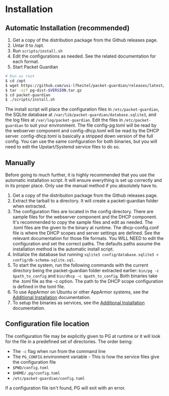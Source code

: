 # Installation

## Automatic Installation (recommended)

1. Get a copy of the distribution package from the Github releases page.
2. Untar it to /opt.
3. Run `scripts/install.sh`
4. Edit the configurations as needed. See the related documentation for each format.
5. Start Packet Guardian

```bash
# Run as root
$ cd /opt
$ wget https://github.com/usi-lfkeitel/packet-guardian/releases/latest/pg-dist-$VERSION.tar.gz
$ tar -xzf pg-dist-$VERSION.tar.gz
$ cd packet-guardian
$ ./scripts/install.sh
```

The install script will place the configuration files in `/etc/packet-guardian`, the SQLite database at `/var/lib/packet-guardian/database.sqlite3`, and the log files at `/var/log/packet-guardian`. Edit the files in `/etc/packet-guardian` to suit your environment. The file config-pg.toml will be read by the webserver component and config-dhcp.toml will be read by the DHCP server. config-dhcp.toml is basically a stripped down version of the full config. You can use the same configuration for both binaries, but you will need to edit the Upstart/Systemd service files to do so.

## Manually

Before going to much further, it is highly recommended that you use the automatic installation script. It will ensure everything is set up correctly and in its proper place. Only use the manual method if you absolutely have to.

1. Get a copy of the distribution package from the Github releases page.
2. Extract the tarball to a directory. It will create a packet-guardian folder when extracted.
3. The configuration files are located in the config directory. There are sample files for the webserver component and the DHCP component. It's recommended to copy the sample files and edit as needed. The .toml files are the given to the binary at runtime. The dhcp-config.conf file is where the DHCP scopes and server settings are defined. See the relevant documentation for those file formats. You WILL NEED to edit the configuration and set the correct paths. The defaults paths assume the installation method is the automatic install script.
4. Initialize the database but running `sqlite3 config/database.sqlite3 < config/db-schema-sqlite.sql`.
4. To start the system, run the following commands with the current directory being the packet-guardian folder extracted earlier: `bin/pg -c $path_to_config` and `bin/dhcp -c $path_to_config`. Both binaries take the .toml file as the -c option. The path to the DHCP scope configuration is defined in the toml file.
5. To use AppArmor on Ubuntu or other AppArmor systems, see the [Additional Installation](additional-installation.md) documentation.
6. To setup the binaries as services, see the [Additional Installation](additional-installation.md) documentation.

## Configuration file location

The configuration file may be explicitly given to PG at runtime or it will look for the file in a predefined set of directories. The order being:

- The `-c` flag when run from the command line
- The `PG_CONFIG` environment variable - This is how the service files give the configuration file
- `$PWD/config.toml`
- `$HOME/.pg/config.toml`
- `/etc/packet-guardian/config.toml`

If a configuration file isn't found, PG will exit with an error.
